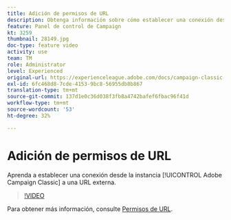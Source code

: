 ```yaml
---
title: Adición de permisos de URL
description: Obtenga información sobre cómo establecer una conexión desde la instancia de Adobe Campaign Classic a una URL externa.
feature: Panel de control de Campaign
kt: 3259
thumbnail: 28149.jpg
doc-type: feature video
activity: use
team: TM
role: Administrator
level: Experienced
original-url: https://experienceleague.adobe.com/docs/campaign-classic-learn/tutorials/administrating/control-panel-acc/adding-url-permissions.html
exl-id: 6fc468d8-7cde-4153-9bc8-56955db8b867
translation-type: tm+mt
source-git-commit: 137d1e0c36d038f3fb8a4742bafef6fbac96f41d
workflow-type: tm+mt
source-wordcount: '53'
ht-degree: 32%

---
```


# Adición de permisos de URL

Aprenda a establecer una conexión desde la instancia [!UICONTROL Adobe Campaign Classic] a una URL externa.

>[!VIDEO](https://video.tv.adobe.com/v/28149?quality=12)

Para obtener más información, consulte [Permisos de URL](https://docs.adobe.com/content/help/es-ES/control-panel/using/instances-settings/url-permissions.html).
